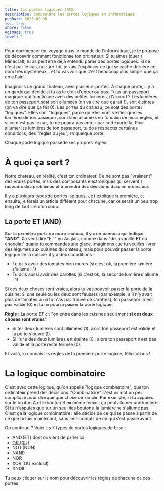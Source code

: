 ```yaml
---
title: Les portes logiques (AND)
description: comprendre les portes logiques en informatique
pubDate: 2025-02-08
toc: true
share: false
ogImage: true
level: 1
---
```


Pour commencer ton voyage dans le monde de l'informatique, je te propose de découvrir comment fonctionne ton ordinateur. Si tu aimes jouer à Minecraft, tu as peut être déjà entendu parler des portes logiques. Si ce n'est pas le cas, rassure-toi, je vais t'expliquer ce qui se cache derrière ce nom très mystérieux... et tu vas voir que c'est beaucoup plus simple que ça en a l'air !

Imaginons un grand chateau, avec plusieurs portes. A chaque porte, il y a un garde qui décide si tu as le droit d'entrer ou pas. Tu as un passeport magique, qui fonctionne avec des petites lumières, d'accord ? Les lumières de ton passeport sont soit allumées (on va dire que ça fait 1), soit éteintes (on va dire que ça fait 0). Les portes du chateau, ce sont des portes "logiques". Elles sont "logiques", parce qu'elles vont vérifier que les lumières de ton passeport sont bien allumées en fonction de leurs règles, et si ce n'est pas le cas, tu ne pourra pas entrer par cette porte là. Pour allumer les lumières de ton passeport, tu dois respecter certaines conditions, des "règles du jeu", en quelque sorte.

Chaque porte logique possède ses propres règles.


# À quoi ça sert ?

Notre chateau, en réalité, c'est ton ordinateur. Ce ne sont pas "vraiment" des vraies portes, mais des composants électroniques qui servent à résoudre des problèmes et à prendre des décisions dans un ordinateur.

Il y a plusieurs types de portes logiques. Je t'explique la première, et ensuite, je ferais un article différent pour chacune, car ce serait un peu trop long de tout lire d'un coup.

## La porte ET (AND)

Sur la première porte de notre chateau, il y a un panneau qui indique **"AND"**. Ca veut dire "ET" en Anglais, comme dans "de la vanille **ET** du chocolat" quand tu commandes une glace. Imaginons que tu veuilles livrer des légumes aux cuisines du chateau, mais pour pouvoir passer la porte logique de la cuisine, il y a deux conditions :

- Tu dois avoir des tomates bien mures (si c'est ok, la première lumière s'allume : 1)
- Tu dois aussi avoir des carottes (si c'est ok, la seconde lumière s'allume : 1)

Si ces deux choses sont vraies, alors tu vas pouvoir passer la porte de la cuisine.
Si une seule ou les deux sont fausses (par exemple, s'il n'y avait plus de tomates ou si tu n'as pas trouvé de carottes), ton passeport n'est pas valide (0) et tu ne pourra passer la porte logique.

**Règle :** La porte ET dit "on entre dans les cuisines seulement **si ces deux choses sont vraies**".

- Si tes deux lumières sont allumées (1), alors ton passeport est valide et la porte s'ouvre (1).
- Si l'une des deux lumières est éteinte (0), alors ton passeport n'est pas valide et la porte reste fermée (0).

Et voilà, tu connais les règles de ta première porte logique, félicitations !

# La logique combinatoire

C'est avec cette logique, qu'on appelle "logique combinatoire", que ton ordinateur prend des décisions. "Combinatoire" c'est un mot un peu compliqué pour dire quelque chose de simple. Par exemple, si tu appuies sur le bouton A et le bouton B en même temps, ça peut allumer une lumière. Si tu n'appuies que sur un seul des boutons, la lumière ne s'allume pas. C'est ça la logique combinatoire : elle décide de ce qui se passe à partir de ce que tu fais maintenant, sans tenir compte de ce qui s'est passé avant. 

On continue ? Voici les 7 types de portes logiques de base :
- AND (ET) dont on vient de parler ici.
- [OR (OU)](/blog/porte-logique-or)
- NOT (NON)
- NAND
- NOR
- XOR (OU exclusif)
- XNOR

Tu peux cliquer sur le nom pour découvrir les règles de chacune de ces portes.